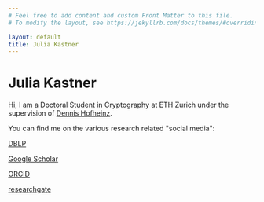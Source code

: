 ```yaml
---
# Feel free to add content and custom Front Matter to this file.
# To modify the layout, see https://jekyllrb.com/docs/themes/#overriding-theme-defaults

layout: default
title: Julia Kastner
---
```

# Julia Kastner

Hi, I am a Doctoral Student in Cryptography at ETH Zurich under the supervision of [Dennis Hofheinz](kjdf.de). 

You can find me on the various research related "social media":

[DBLP](https://dblp.org/pid/209/1548.html)

[Google Scholar](https://scholar.google.com/citations?user=iUKyNFEAAAAJ&hl=en)

[ORCID](https://orcid.org/0000-0002-8879-8226)

[researchgate](https://www.researchgate.net/profile/Julia-Kastner-7)
